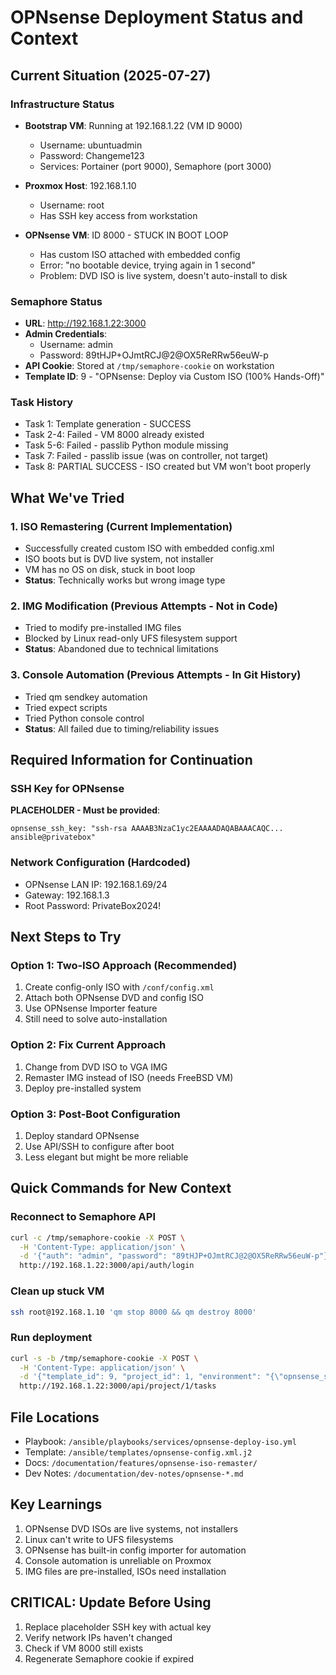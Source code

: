 # OPNsense Deployment Status and Context

## Current Situation (2025-07-27)

### Infrastructure Status
- **Bootstrap VM**: Running at 192.168.1.22 (VM ID 9000)
  - Username: ubuntuadmin
  - Password: Changeme123
  - Services: Portainer (port 9000), Semaphore (port 3000)
  
- **Proxmox Host**: 192.168.1.10
  - Username: root
  - Has SSH key access from workstation

- **OPNsense VM**: ID 8000 - STUCK IN BOOT LOOP
  - Has custom ISO attached with embedded config
  - Error: "no bootable device, trying again in 1 second"
  - Problem: DVD ISO is live system, doesn't auto-install to disk

### Semaphore Status
- **URL**: http://192.168.1.22:3000
- **Admin Credentials**:
  - Username: admin  
  - Password: 89tHJP+OJmtRCJ@2@OX5ReRRw56euW-p
- **API Cookie**: Stored at `/tmp/semaphore-cookie` on workstation
- **Template ID**: 9 - "OPNsense: Deploy via Custom ISO (100% Hands-Off)"

### Task History
- Task 1: Template generation - SUCCESS
- Task 2-4: Failed - VM 8000 already existed
- Task 5-6: Failed - passlib Python module missing
- Task 7: Failed - passlib issue (was on controller, not target)
- Task 8: PARTIAL SUCCESS - ISO created but VM won't boot properly

## What We've Tried

### 1. ISO Remastering (Current Implementation)
- Successfully created custom ISO with embedded config.xml
- ISO boots but is DVD live system, not installer
- VM has no OS on disk, stuck in boot loop
- **Status**: Technically works but wrong image type

### 2. IMG Modification (Previous Attempts - Not in Code)
- Tried to modify pre-installed IMG files
- Blocked by Linux read-only UFS filesystem support
- **Status**: Abandoned due to technical limitations

### 3. Console Automation (Previous Attempts - In Git History)
- Tried qm sendkey automation
- Tried expect scripts
- Tried Python console control
- **Status**: All failed due to timing/reliability issues

## Required Information for Continuation

### SSH Key for OPNsense
**PLACEHOLDER - Must be provided**:
```
opnsense_ssh_key: "ssh-rsa AAAAB3NzaC1yc2EAAAADAQABAAACAQC... ansible@privatebox"
```

### Network Configuration (Hardcoded)
- OPNsense LAN IP: 192.168.1.69/24
- Gateway: 192.168.1.3
- Root Password: PrivateBox2024!

## Next Steps to Try

### Option 1: Two-ISO Approach (Recommended)
1. Create config-only ISO with `/conf/config.xml`
2. Attach both OPNsense DVD and config ISO
3. Use OPNsense Importer feature
4. Still need to solve auto-installation

### Option 2: Fix Current Approach
1. Change from DVD ISO to VGA IMG
2. Remaster IMG instead of ISO (needs FreeBSD VM)
3. Deploy pre-installed system

### Option 3: Post-Boot Configuration
1. Deploy standard OPNsense
2. Use API/SSH to configure after boot
3. Less elegant but might be more reliable

## Quick Commands for New Context

### Reconnect to Semaphore API
```bash
curl -c /tmp/semaphore-cookie -X POST \
  -H 'Content-Type: application/json' \
  -d '{"auth": "admin", "password": "89tHJP+OJmtRCJ@2@OX5ReRRw56euW-p"}' \
  http://192.168.1.22:3000/api/auth/login
```

### Clean up stuck VM
```bash
ssh root@192.168.1.10 'qm stop 8000 && qm destroy 8000'
```

### Run deployment
```bash
curl -s -b /tmp/semaphore-cookie -X POST \
  -H 'Content-Type: application/json' \
  -d '{"template_id": 9, "project_id": 1, "environment": "{\"opnsense_ssh_key\": \"YOUR_REAL_SSH_KEY_HERE\"}"}' \
  http://192.168.1.22:3000/api/project/1/tasks
```

## File Locations
- Playbook: `/ansible/playbooks/services/opnsense-deploy-iso.yml`
- Template: `/ansible/templates/opnsense-config.xml.j2`
- Docs: `/documentation/features/opnsense-iso-remaster/`
- Dev Notes: `/documentation/dev-notes/opnsense-*.md`

## Key Learnings
1. OPNsense DVD ISOs are live systems, not installers
2. Linux can't write to UFS filesystems
3. OPNsense has built-in config importer for automation
4. Console automation is unreliable on Proxmox
5. IMG files are pre-installed, ISOs need installation

## CRITICAL: Update Before Using
1. Replace placeholder SSH key with actual key
2. Verify network IPs haven't changed
3. Check if VM 8000 still exists
4. Regenerate Semaphore cookie if expired